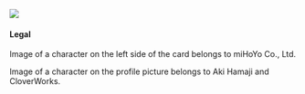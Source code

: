 <a href="https://github.com/LMNYX"><img src="https://uwu.so/mishashto/mid52GbNMd"></a>

#### Legal

<p>Image of a character on the left side of the card belongs to miHoYo Co., Ltd.</p>
<p>Image of a character on the profile picture belongs to Aki Hamaji and CloverWorks.</p>
